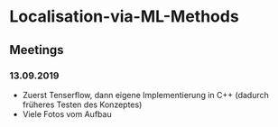 # Localisation-via-ML-Methods



## Meetings

### 13.09.2019
* Zuerst Tenserflow, dann eigene Implementierung in C++ (dadurch früheres Testen des Konzeptes)
* Viele Fotos vom Aufbau

